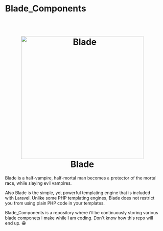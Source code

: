 # Blade_Components

<h1 align="center">
	<br>
		<img src="https://media.giphy.com/media/s0Ils0TIVZ5Fm/giphy.gif" alt="Blade" width="400">
	<br>
	Blade
	<br>
</h1>

Blade is a half-vampire, half-mortal man becomes a protector of the mortal race, while slaying evil vampires.

Also Blade is the simple, yet powerful templating engine that is included with Laravel. Unlike some PHP templating engines, Blade does not restrict you from using plain PHP code in your templates.

Blade_Components is a repository where i'll be continuously storing various blade componets I make while I am coding. Don't know how this repo will end up. 😀
